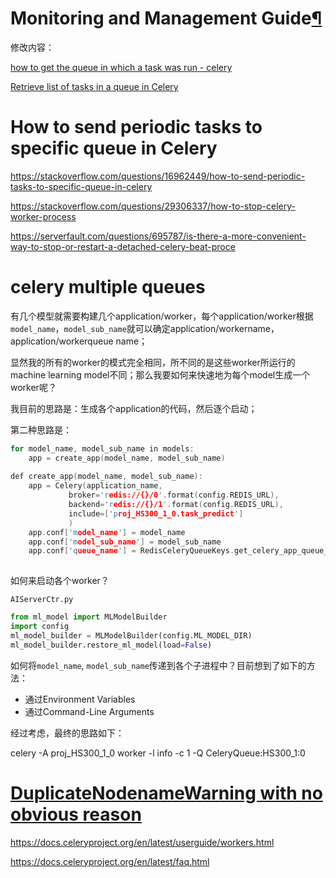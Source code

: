 # Monitoring and Management Guide[¶](https://docs.celeryproject.org/en/latest/userguide/monitoring.html#monitoring-and-management-guide)



修改内容：

[how to get the queue in which a task was run - celery](https://stackoverflow.com/questions/22385297/how-to-get-the-queue-in-which-a-task-was-run-celery)





[Retrieve list of tasks in a queue in Celery](https://stackoverflow.com/questions/5544629/retrieve-list-of-tasks-in-a-queue-in-celery)



# How to send periodic tasks to specific queue in Celery

https://stackoverflow.com/questions/16962449/how-to-send-periodic-tasks-to-specific-queue-in-celery


https://stackoverflow.com/questions/29306337/how-to-stop-celery-worker-process

https://serverfault.com/questions/695787/is-there-a-more-convenient-way-to-stop-or-restart-a-detached-celery-beat-proce


# celery multiple queues



有几个模型就需要构建几个application/worker，每个application/worker根据`model_name`，`model_sub_name`就可以确定application/workername，application/workerqueue name；

显然我的所有的worker的模式完全相同，所不同的是这些worker所运行的machine learning model不同；那么我要如何来快速地为每个model生成一个worker呢？

我目前的思路是：生成各个application的代码，然后逐个启动；

第二种思路是：

```c
for model_name, model_sub_name in models:
	app = create_app(model_name, model_sub_name)
        
def create_app(model_name, model_sub_name):
	app = Celery(application_name,
             broker='redis://{}/0'.format(config.REDIS_URL),
             backend='redis://{}/1'.format(config.REDIS_URL),
             include=['proj_HS300_1_0.task_predict']
             )
    app.conf['model_name'] = model_name
    app.conf['model_sub_name'] = model_sub_name
    app.conf['queue_name'] = RedisCeleryQueueKeys.get_celery_app_queue_key(model_name, model_sub_name)
	
```





如何来启动各个worker？

`AIServerCtr.py`

```python
from ml_model import MLModelBuilder
import config
ml_model_builder = MLModelBuilder(config.ML_MODEL_DIR)
ml_model_builder.restore_ml_model(load=False)
```



如何将`model_name`, `model_sub_name`传递到各个子进程中？目前想到了如下的方法：

- 通过Environment Variables
- 通过Command-Line Arguments



经过考虑，最终的思路如下：

celery -A proj_HS300_1_0 worker -l info -c 1 -Q CeleryQueue:HS300_1:0



# [DuplicateNodenameWarning with no obvious reason](https://github.com/celery/celery/issues/2938)



<https://docs.celeryproject.org/en/latest/userguide/workers.html>



<https://docs.celeryproject.org/en/latest/faq.html>


